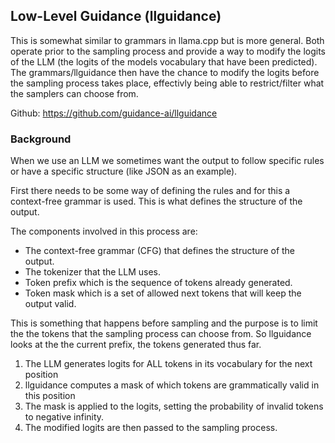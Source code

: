 ## Low-Level Guidance (llguidance)
This is somewhat similar to grammars in llama.cpp but is more general. Both
operate prior to the sampling process and provide a way to modify the logits of
the LLM (the logits of the models vocabulary that have been predicted). The
grammars/llguidance then have the chance to modify the logits before the sampling
process takes place, effectivly being able to restrict/filter what the samplers
can choose from.

Github: https://github.com/guidance-ai/llguidance

### Background
When we use an LLM we sometimes want the output to follow specific rules or 
have a specific structure (like JSON as an example).

First there needs to be some way of defining the rules and for this a context-free
grammar is used. This is what defines the structure of the output.

The components involved in this process are:
* The context-free grammar (CFG) that defines the structure of the output.
* The tokenizer that the LLM uses.
* Token prefix which is the sequence of tokens already generated.
* Token mask which is a set of allowed next tokens that will keep the output valid.

This is something that happens before sampling and the purpose is to limit the
the tokens that the sampling process can choose from.
So llguidance looks at the the current prefix, the tokens generated thus far. 

1) The LLM generates logits for ALL tokens in its vocabulary for the next position
2) llguidance computes a mask of which tokens are grammatically valid in this position
3) The mask is applied to the logits, setting the probability of invalid tokens
to negative infinity.
4) The modified logits are then passed to the sampling process.


